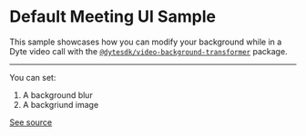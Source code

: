 # Default Meeting UI Sample

This sample showcases how you can modify your background while in a Dyte video call
with the [`@dytesdk/video-background-transformer`](https://www.npmjs.com/package/@dytesdk/video-background-transformer) package.

---

You can set:

1. A background blur
2. A backgriund image

<!-- With blur:

![A screenshot of using background blur](./screenshot-blur.png)

With background image:

![A screenshot of using a background image](./screenshot-image.png) -->

[See source](./src/App.tsx)

